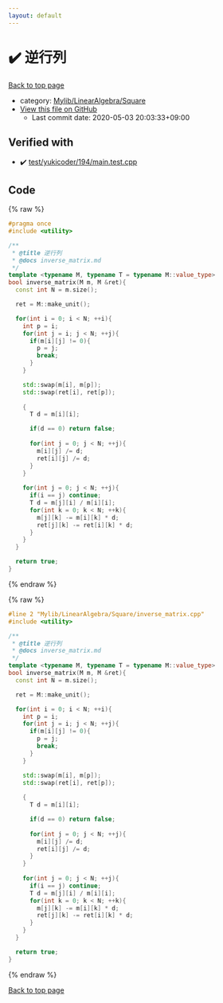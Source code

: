 ```yaml
---
layout: default
---
```


<!-- mathjax config similar to math.stackexchange -->
<script type="text/javascript" async
  src="https://cdnjs.cloudflare.com/ajax/libs/mathjax/2.7.5/MathJax.js?config=TeX-MML-AM_CHTML">
</script>
<script type="text/x-mathjax-config">
  MathJax.Hub.Config({
    TeX: { equationNumbers: { autoNumber: "AMS" }},
    tex2jax: {
      inlineMath: [ ['$','$'] ],
      processEscapes: true
    },
    "HTML-CSS": { matchFontHeight: false },
    displayAlign: "left",
    displayIndent: "2em"
  });
</script>

<script type="text/javascript" src="https://cdnjs.cloudflare.com/ajax/libs/jquery/3.4.1/jquery.min.js"></script>
<script src="https://cdn.jsdelivr.net/npm/jquery-balloon-js@1.1.2/jquery.balloon.min.js" integrity="sha256-ZEYs9VrgAeNuPvs15E39OsyOJaIkXEEt10fzxJ20+2I=" crossorigin="anonymous"></script>
<script type="text/javascript" src="../../../../assets/js/copy-button.js"></script>
<link rel="stylesheet" href="../../../../assets/css/copy-button.css" />


# :heavy_check_mark: 逆行列

<a href="../../../../index.html">Back to top page</a>

* category: <a href="../../../../index.html#b58b3fdb1287502881e9117a37552614">Mylib/LinearAlgebra/Square</a>
* <a href="{{ site.github.repository_url }}/blob/master/Mylib/LinearAlgebra/Square/inverse_matrix.cpp">View this file on GitHub</a>
    - Last commit date: 2020-05-03 20:03:33+09:00




## Verified with

* :heavy_check_mark: <a href="../../../../verify/test/yukicoder/194/main.test.cpp.html">test/yukicoder/194/main.test.cpp</a>


## Code

<a id="unbundled"></a>
{% raw %}
```cpp
#pragma once
#include <utility>

/**
 * @title 逆行列
 * @docs inverse_matrix.md
 */
template <typename M, typename T = typename M::value_type>
bool inverse_matrix(M m, M &ret){
  const int N = m.size();

  ret = M::make_unit();

  for(int i = 0; i < N; ++i){
    int p = i;
    for(int j = i; j < N; ++j){
      if(m[i][j] != 0){
        p = j;
        break;
      }
    }

    std::swap(m[i], m[p]);
    std::swap(ret[i], ret[p]);
    
    {
      T d = m[i][i];

      if(d == 0) return false;
    
      for(int j = 0; j < N; ++j){
        m[i][j] /= d;
        ret[i][j] /= d;
      }
    }
    
    for(int j = 0; j < N; ++j){
      if(i == j) continue;
      T d = m[j][i] / m[i][i];
      for(int k = 0; k < N; ++k){
        m[j][k] -= m[i][k] * d;
        ret[j][k] -= ret[i][k] * d;
      }
    }
  }

  return true;
}

```
{% endraw %}

<a id="bundled"></a>
{% raw %}
```cpp
#line 2 "Mylib/LinearAlgebra/Square/inverse_matrix.cpp"
#include <utility>

/**
 * @title 逆行列
 * @docs inverse_matrix.md
 */
template <typename M, typename T = typename M::value_type>
bool inverse_matrix(M m, M &ret){
  const int N = m.size();

  ret = M::make_unit();

  for(int i = 0; i < N; ++i){
    int p = i;
    for(int j = i; j < N; ++j){
      if(m[i][j] != 0){
        p = j;
        break;
      }
    }

    std::swap(m[i], m[p]);
    std::swap(ret[i], ret[p]);
    
    {
      T d = m[i][i];

      if(d == 0) return false;
    
      for(int j = 0; j < N; ++j){
        m[i][j] /= d;
        ret[i][j] /= d;
      }
    }
    
    for(int j = 0; j < N; ++j){
      if(i == j) continue;
      T d = m[j][i] / m[i][i];
      for(int k = 0; k < N; ++k){
        m[j][k] -= m[i][k] * d;
        ret[j][k] -= ret[i][k] * d;
      }
    }
  }

  return true;
}

```
{% endraw %}

<a href="../../../../index.html">Back to top page</a>

